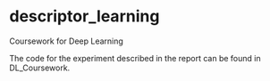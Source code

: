 # descriptor_learning
Coursework for Deep Learning

The code for the experiment described in the report can be found in DL_Coursework. 
